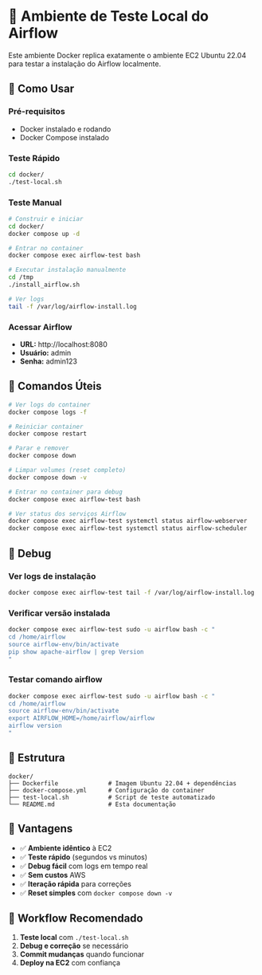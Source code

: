 # 🐳 Ambiente de Teste Local do Airflow

Este ambiente Docker replica exatamente o ambiente EC2 Ubuntu 22.04 para testar a instalação do Airflow localmente.

## 🚀 Como Usar

### Pré-requisitos
- Docker instalado e rodando
- Docker Compose instalado

### Teste Rápido
```bash
cd docker/
./test-local.sh
```

### Teste Manual
```bash
# Construir e iniciar
cd docker/
docker compose up -d

# Entrar no container
docker compose exec airflow-test bash

# Executar instalação manualmente
cd /tmp
./install_airflow.sh

# Ver logs
tail -f /var/log/airflow-install.log
```

### Acessar Airflow
- **URL:** http://localhost:8080
- **Usuário:** admin
- **Senha:** admin123

## 🔧 Comandos Úteis

```bash
# Ver logs do container
docker compose logs -f

# Reiniciar container
docker compose restart

# Parar e remover
docker compose down

# Limpar volumes (reset completo)
docker compose down -v

# Entrar no container para debug
docker compose exec airflow-test bash

# Ver status dos serviços Airflow
docker compose exec airflow-test systemctl status airflow-webserver
docker compose exec airflow-test systemctl status airflow-scheduler
```

## 🐛 Debug

### Ver logs de instalação
```bash
docker compose exec airflow-test tail -f /var/log/airflow-install.log
```

### Verificar versão instalada
```bash
docker compose exec airflow-test sudo -u airflow bash -c "
cd /home/airflow
source airflow-env/bin/activate
pip show apache-airflow | grep Version
"
```

### Testar comando airflow
```bash
docker compose exec airflow-test sudo -u airflow bash -c "
cd /home/airflow
source airflow-env/bin/activate
export AIRFLOW_HOME=/home/airflow/airflow
airflow version
"
```

## 📁 Estrutura

```
docker/
├── Dockerfile              # Imagem Ubuntu 22.04 + dependências
├── docker-compose.yml      # Configuração do container
├── test-local.sh           # Script de teste automatizado
└── README.md               # Esta documentação
```

## 🎯 Vantagens

- ✅ **Ambiente idêntico** à EC2
- ✅ **Teste rápido** (segundos vs minutos)
- ✅ **Debug fácil** com logs em tempo real
- ✅ **Sem custos** AWS
- ✅ **Iteração rápida** para correções
- ✅ **Reset simples** com `docker compose down -v`

## 🔄 Workflow Recomendado

1. **Teste local** com `./test-local.sh`
2. **Debug e correção** se necessário
3. **Commit mudanças** quando funcionar
4. **Deploy na EC2** com confiança

